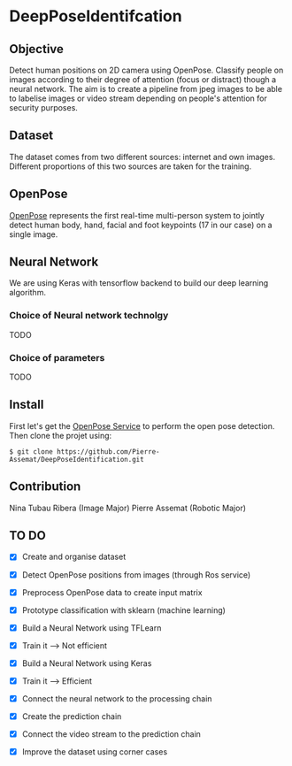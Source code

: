 # DeepPoseIdentifcation

## Objective

Detect human positions on 2D camera using OpenPose. Classify people on images according to their degree of attention (focus or distract) though a neural network. The aim is to create a pipeline from jpeg images to be able to labelise images or video stream depending on people's attention for security purposes.

## Dataset

The dataset comes from two different sources: internet and own images. Different proportions of this two sources are taken for the training.

## OpenPose

[OpenPose](https://github.com/CMU-Perceptual-Computing-Lab/openpose) represents the first real-time multi-person system to jointly detect human body, hand, facial and foot keypoints (17 in our case) on a single image.

## Neural Network

We are using Keras with tensorflow backend to build our deep learning algorithm.

### Choice of Neural network technolgy

TODO

### Choice of parameters

TODO

## Install

First let's get the [OpenPose Service](https://github.com/jacques-saraydaryan/ros-openpose) to perform the open pose detection.
Then clone the projet using:

```
$ git clone https://github.com/Pierre-Assemat/DeepPoseIdentification.git
```

## Contribution

Nina Tubau Ribera (Image Major)
Pierre Assemat (Robotic Major)

## TO DO

- [x] Create and organise dataset

- [x] Detect OpenPose positions from images (through Ros service)

- [x] Preprocess OpenPose data to create input matrix

- [x] Prototype classification with sklearn (machine learning)

- [x] Build a Neural Network using TFLearn

- [x] Train it --> Not efficient

- [x] Build a Neural Network using Keras

- [x] Train it --> Efficient

- [x] Connect the neural network to the processing chain

- [x] Create the prediction chain

- [x] Connect the video stream to the prediction chain

- [x] Improve the dataset using corner cases
